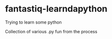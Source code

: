 # fantastiq-learndapython
Trying to learn some python

Collection of various .py fun from the process
